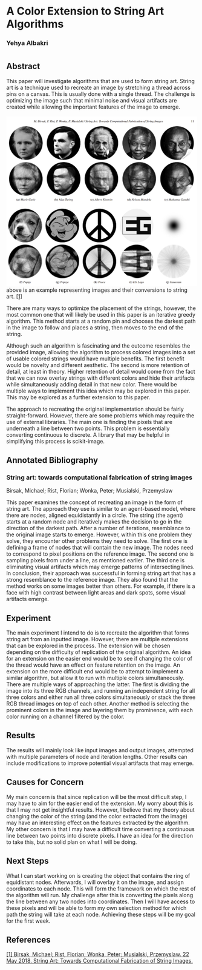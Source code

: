# A Color Extension to String Art Algorithms

### Yehya Albakri

#

## Abstract

This paper will investigate algorithms that are used to form string art. String art is a technique used to recreate an image by stretching a thread across pins on a canvas. This is usually done with a single thread. The challenge is optimizing the image such that minimal noise and visual artifacts are created while allowing the important features of the image to emerge.
<br>
<br>
![Examples](../images/sample_art.PNG)
above is an example representing images and their conversions to string art. [[1]](#link1)

There are many ways to optimize the placement of the strings, however, the most common one that will likely be used in this paper is an iterative greedy algorithm. This method starts at a random pin and chooses the darkest path in the image to follow and places a string, then moves to the end of the string.

Although such an algorithm is fascinating and the outcome resembles the provided image, allowing the algorithm to process colored images into a set of usable colored strings would have multiple benefits. The first benefit would be novelty and different aesthetic. The second is more retention of detail, at least in theory. Higher retention of detail would come from the fact that we can now overlay strings with different colors and hide their artifacts while simultaneously adding detail in that new color. There would be multiple ways to implement this idea which may be explored in this paper. This may be explored as a further extension to this paper.

The approach to recreating the original implementation should be fairly straight-forward. However, there are some problems which may require the use of external libraries. The main one is finding the pixels that are underneath a line between two points. This problem is essentially converting continuous to discrete. A library that may be helpful in simplifying this process is scikit-image.

## Annotated Bibliography

### **String art: towards computational fabrication of string images**

Birsak, Michael; Rist, Florian; Wonka, Peter; Musialski, Przemyslaw

This paper examines the concept of recreating an image in the form of string art. The approach they use is similar to an agent-based model, where there are nodes, aligned equidistantly in a circle. The string (the agent) starts at a random node and iteratively makes the decision to go in the direction of the darkest path. After a number of iterations, resemblance to the original image starts to emerge. However, within this one problem they solve, they encounter other problems they need to solve. The first one is defining a frame of nodes that will contain the new image. The nodes need to correspond to pixel positions on the reference image. The second one is sampling pixels from under a line, as mentioned earlier. The third one is eliminating visual artifacts which may emerge patterns of intersecting lines. In conclusion, their approach was successful in forming string art that has a strong resemblance to the reference image. They also found that the method works on some images better than others. For example, if there is a face with high contrast between light areas and dark spots, some visual artifacts emerge.

## Experiment

The main experiment I intend to do is to recreate the algorithm that forms string art from an inputted image. However, there are multiple extensions that can be explored in the process. The extension will be chosen depending on the difficulty of replication of the original algorithm. An idea for an extension on the easier end would be to see if changing the color of the thread would have an effect on feature retention on the image. An extension on the more difficult end would be to attempt to implement a similar algorithm, but allow it to run with multiple colors simultaneously. There are multiple ways of approaching the latter. The first is dividing the image into its three RGB channels, and running an independent string for all three colors and either run all three colors simultaneously or stack the three RGB thread images on top of each other. Another method is selecting the prominent colors in the image and layering them by prominence, with each color running on a channel filtered by the color.

## Results

The results will mainly look like input images and output images, attempted with multiple parameters of node and iteration lengths. Other results can include modifications to improve potential visual artifacts that may emerge.

## Causes for Concern

My main concern is that since replication will be the most difficult step, I may have to aim for the easier end of the extension. My worry about this is that I may not get insightful results. However, I believe that my theory about changing the color of the string (and the color extracted from the image) may have an interesting effect on the features extracted by the algorithm. My other concern is that I may have a difficult time converting a continuous line between two points into discrete pixels. I have an idea for the direction to take this, but no solid plan on what I will be doing.

## Next Steps

What I can start working on is creating the object that contains the ring of equidistant nodes. Afterwards, I will overlay it on the image, and assign coordinates to each node. This will form the framework on which the rest of the algorithm will run. My challenge after this is converting the pixels along the line between any two nodes into coordinates. Then I will have access to these pixels and will be able to form my own selection method for which path the string will take at each node. Achieving these steps will be my goal for the first week.

## References

<a name="link1" target="_blank">[[1] Birsak, Michael; Rist, Florian; Wonka, Peter; Musialski, Przemyslaw. 22 May 2018. String Art: Towards Computational Fabrication of String Images.](https://repository.kaust.edu.sa/bitstream/10754/656489/1/2018.EG.Birsak.StringArt.pdf)</a>
